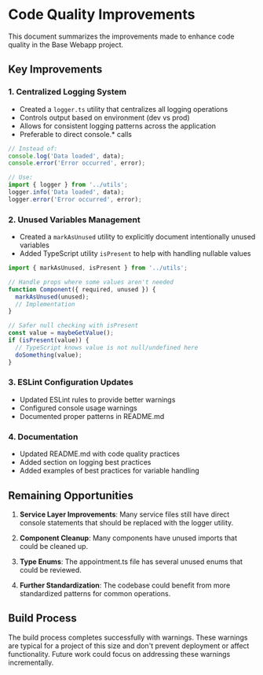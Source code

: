 # Code Quality Improvements

This document summarizes the improvements made to enhance code quality in the Base Webapp project.

## Key Improvements

### 1. Centralized Logging System

- Created a `logger.ts` utility that centralizes all logging operations
- Controls output based on environment (dev vs prod)
- Allows for consistent logging patterns across the application
- Preferable to direct console.* calls

```typescript
// Instead of:
console.log('Data loaded', data);
console.error('Error occurred', error);

// Use:
import { logger } from '../utils';
logger.info('Data loaded', data);
logger.error('Error occurred', error);
```

### 2. Unused Variables Management

- Created a `markAsUnused` utility to explicitly document intentionally unused variables
- Added TypeScript utility `isPresent` to help with handling nullable values

```typescript
import { markAsUnused, isPresent } from '../utils';

// Handle props where some values aren't needed
function Component({ required, unused }) {
  markAsUnused(unused);
  // Implementation
}

// Safer null checking with isPresent
const value = maybeGetValue();
if (isPresent(value)) {
  // TypeScript knows value is not null/undefined here
  doSomething(value);
}
```

### 3. ESLint Configuration Updates

- Updated ESLint rules to provide better warnings
- Configured console usage warnings
- Documented proper patterns in README.md

### 4. Documentation

- Updated README.md with code quality practices
- Added section on logging best practices
- Added examples of best practices for variable handling

## Remaining Opportunities

1. **Service Layer Improvements**: Many service files still have direct console statements that should be replaced with the logger utility.

2. **Component Cleanup**: Many components have unused imports that could be cleaned up.

3. **Type Enums**: The appointment.ts file has several unused enums that could be reviewed.

4. **Further Standardization**: The codebase could benefit from more standardized patterns for common operations.

## Build Process

The build process completes successfully with warnings. These warnings are typical for a project of this size and don't prevent deployment or affect functionality. Future work could focus on addressing these warnings incrementally.